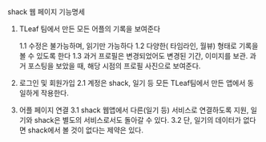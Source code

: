 shack 웹 페이지 기능명세
 
1. TLeaf 팀에서 만든 모든 어플의 기록을 보여준다
     
	1.1 수정은 불가능하며, 읽기만 가능하다
	1.2 다양한( 타임라인, 월뷰) 형태로 기록을 볼 수 있도록 한다
	1.3 과거 프로필은 변경되었어도 변경된 기간, 이미지를 보관. 과거 포스팅을 보았을 때, 해당 시점의 프로필 사진으로 보여준다.
 

2. 로그인 및 회원가입
     2.1 계정은 shack, 일기 등 모든 TLeaf팀에서 만든 앱에서 동일하게 작용한다.

 
3. 어플 페이지 연결
	3.1 shack 웹앱에서 다른(일기 등) 서비스로 연결하도록 지원, 일기와 shack은 별도의 서비스로서도 돌아갈 수 있다.
	3.2 단, 일기의 데이터가 없다면 shack에서 볼 것이 없다는 제약은 있다. 

